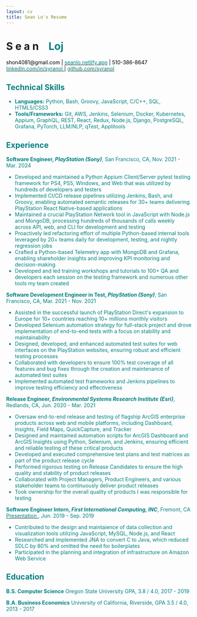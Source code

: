 ```yaml
--- 
layout: cv
title: Sean Lo's Resume
--- 
```


# S e a n     <span style="opacity:0;">_</span> <font color="teal">Loj
          
<div id="webaddress">
  <a><font color="black"> shon4081@gmail.com <font color="black">| <a href="https://seanlo.netlify.app"><font color="teal"> seanlo.netlify.app</font></a> | </font>  510-386-8647 </font> </a>
</div>
  
<div id="webaddress">
  <a href="https://www.linkedin.com/in/syranol"><font color="teal">linkedin.com/in/syranol </font></a>
  <font color="black">|</font> <a href="https://github.com/syranol"><font color="teal">github.com/syranol</font></a> 
</div>

## Technical Skills

* __Languages:__ Python, Bash, Groovy, JavaScript, C/C++, SQL, HTML5/CSS3
* __Tools/Frameworks:__ Git, AWS, Jenkins, Selenium, Docker, Kubernetes, Appium, GraphQL, REST, React, Redux, Node.js, Django, PostgreSQL, Grafana, PyTorch, LLM/NLP, qTest, Applitools

## Experience

__Software Engineer, *PlayStation (Sony)*__, San Francisco, CA, Nov. 2021 - Mar. 2024

* Developed and maintained a Python Appium Client/Server pytest testing framework for PS4, PS5, Windows, and Web that was utilized by hundreds of developers and testers
* Implemented CI/CD release pipelines utilizing Jenkins, Bash, and Groovy, enabling automated semantic releases for 30+ teams delivering PlayStation React Native-based applications
* Maintained a crucial PlayStation Network tool in JavaScript with Node.js and MongoDB, processing hundreds of thousands of calls weekly across API, web, and CLI for development and testing
* Proactively led refactoring effort of multiple Python-based internal tools leveraged by 20+ teams daily for development, testing, and nightly regression jobs
* Crafted a Python-based Telemetry app with MongoDB and Grafana, enabling shareholder insights and improving KPI monitoring and decision-making
* Developed and led training workshops and tutorials to 100+ QA and developers each session on the testing framework and numerous other tools my team created

__Software Development Engineer in Test, *PlayStation (Sony)*__, San Francisco, CA, Mar. 2021 - Nov. 2021

* Assisted in the successful launch of PlayStation Direct's expansion to Europe for 10+ countries reaching 10+ millions monthly visitors 
* Developed Selenium automation strategy for full-stack project and drove implementation of end-to-end tests with a focus on stability and maintainability
* Designed, developed, and enhanced automated test suites for web interfaces on the PlayStation websites, ensuring robust and efficient testing processes
* Collaborated with developers to ensure 100% test coverage of all features and bug fixes through the creation and maintenance of automated test suites
* Implemented automated test frameworks and Jenkins pipelines to improve testing efficiency and effectiveness

__Release Engineer, *Environmental Systems Research Institute (Esri)*__, Redlands, CA, Jun. 2020 - Mar. 2021

* Oversaw end-to-end release and testing of flagship ArcGIS enterprise products across web and mobile platforms, including Dashboard, Insights, Field Maps, QuickCapture, and Tracker
* Designed and maintained automation scripts for ArcGIS Dashboard and ArcGIS Insights using Python, Selenium, and Jenkins, ensuring efficient and reliable testing of these critical products
* Developed and executed comprehensive test plans and test matrices as part of the product release cycle
* Performed rigorous testing on Release Candidates to ensure the high quality and stability of product releases
* Collaborated with Project Managers, Product Engineers, and various stakeholder teams to continuously deliver product releases 
* Took ownership for the overall quality of products I was responsible for testing

__Software Engineer Intern, *First International Computing, INC*__, Fremont, CA <a href="https://www.linkedin.com/in/syranol/overlay/1583300266405/single-media-viewer/?type=DOCUMENT&profileId=ACoAABPldJ0BFSjGL3EC_DYMnNJCZ6ongKLGV8o](https://www.linkedin.com/in/syranol/overlay/1583300266405/single-media-viewer?type=DOCUMENT&profileId=ACoAABPldJ0BFSjGL3EC_DYMnNJCZ6ongKLGV8o&lipi=urn%3Ali%3Apage%3Ad_flagship3_profile_view_base%3Bx6lRpc6VRv6h80zWrUTwyw%3D%3D](https://www.linkedin.com/in/syranol/overlay/1583300266405/single-media-viewer?type=DOCUMENT&profileId=ACoAABPldJ0BFSjGL3EC_DYMnNJCZ6ongKLGV8o&lipi=urn%3Ali%3Apage%3Ad_flagship3_profile_view_base%3BKydn0%2FLdQY6Ut2HiDrOFtw%3D%3D"> <font color="teal"> Presentation </font> </a>, Jun. 2019 - Sep. 2019

* Contributed to the design and maintaience of data collection and visualization tools utilizing JavaScript, MySQL, Node.js, and React
* Researched and implemented JNA to convert C to Java, which reduced SDLC by 80% and omitted the need for boilerplates
* Participated in the planning and integration of infrastructure on Amazon Web Service

## Education

__B.S. Computer Science__ Oregon State University GPA, 3.8 / 4.0, 2017 - 2019
        
__B.A. Business Economics__ University of California, Riverside, GPA 3.5 / 4.0, 2013 - 2017
